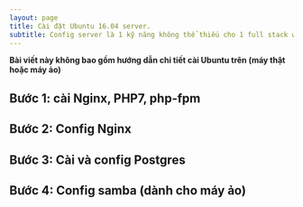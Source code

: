 ```yaml
---
layout: page
title: Cài đặt Ubuntu 16.04 server.
subtitle: Config server là 1 kỹ năng không thể thiếu cho 1 full stack web developer.
---
```


**Bài viết này không bao gồm hướng dẫn chi tiết cài Ubuntu trên (máy thật hoặc máy ảo)**

## Bước 1: cài Nginx, PHP7, php-fpm

## Bước 2: Config Nginx

## Bước 3: Cài và config Postgres

## Bước 4: Config samba (dành cho máy ảo)

